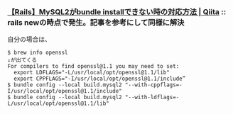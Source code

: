 ### [【Rails】MySQL2がbundle installできない時の対応方法 | Qiita](https://qiita.com/fukuda_fu/items/463a39406ce713396403#3-%E3%82%A8%E3%83%A9%E3%83%BC%E5%86%85%E5%AE%B9%E3%82%B0%E3%82%B0%E3%82%8B) :: rails newの時点で発生。記事を参考にして同様に解決
  自分の場合は、  
  ```
  $ brew info openssl
  ↓が出てくる
  For compilers to find openssl@1.1 you may need to set:
    export LDFLAGS="-L/usr/local/opt/openssl@1.1/lib"
    export CPPFLAGS="-I/usr/local/opt/openssl@1.1/include”
  $ bundle config --local build.mysql2 "--with-cppflags=-I/usr/local/opt/openssl@1.1/include"
  $ bundle config --local build.mysql2 "--with-ldflags=-L/usr/local/opt/openssl@1.1/lib"
  ```
